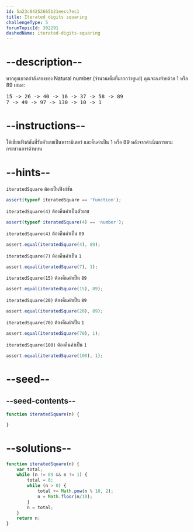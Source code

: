 ```yaml
---
id: 5a23c84252665b21eecc7ec1
title: Iterated digits squaring
challengeType: 5
forumTopicId: 302291
dashedName: iterated-digits-squaring
---
```


# --description--

หากคุณบวกกำลังสองของ Natural number (จำนวนเต็มที่มากกว่าศูนย์) คุณจะลงท้ายด้วย 1 หรือ 89 เสมอ:

<pre>15 -> 26 -> 40 -> 16 -> 37 -> 58 -> 89
7 -> 49 -> 97 -> 130 -> 10 -> 1
</pre>

# --instructions--

ให้เขียนฟังก์ชันที่รับตัวเลขเป็นพารามิเตอร์ และคืนค่าเป็น 1 หรือ 89 หลังจากดำเนินการตามกระบวนการด้านบน

# --hints--

`iteratedSquare` ต้องเป็นฟังก์ชัน

```js
assert(typeof iteratedSquare == 'function');
```

`iteratedSquare(4)` ต้องคืนค่าเป็นตัวเลข

```js
assert(typeof iteratedSquare(4) == 'number');
```

`iteratedSquare(4)` ต้องคืนค่าเป็น `89`

```js
assert.equal(iteratedSquare(4), 89);
```

`iteratedSquare(7)` ต้องคืนค่าเป็น `1`

```js
assert.equal(iteratedSquare(7), 1);
```

`iteratedSquare(15)` ต้องคืนค่าเป็น `89`

```js
assert.equal(iteratedSquare(15), 89);
```

`iteratedSquare(20)` ต้องคืนค่าเป็น `89`

```js
assert.equal(iteratedSquare(20), 89);
```

`iteratedSquare(70)` ต้องคืนค่าเป็น `1`

```js
assert.equal(iteratedSquare(70), 1);
```

`iteratedSquare(100)` ต้องคืนค่าเป็น `1`

```js
assert.equal(iteratedSquare(100), 1);
```

# --seed--

## --seed-contents--

```js
function iteratedSquare(n) {

}
```

# --solutions--

```js
function iteratedSquare(n) {
    var total;
    while (n != 89 && n != 1) {
        total = 0;
        while (n > 0) {
            total += Math.pow(n % 10, 2);
            n = Math.floor(n/10);
        }
        n = total;
    }
    return n;
}
```
